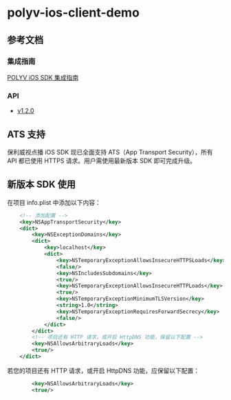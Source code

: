 polyv-ios-client-demo
=====================

## 参考文档

### 集成指南
[POLYV iOS SDK 集成指南](https://github.com/easefun/polyv-ios-sdk/wiki)

### API
- [v1.2.0](http://demo.polyv.net/polyv/ios/sdk/1.2.0/doc/index.html)

## ATS 支持

保利威视点播 iOS SDK 现已全面支持 ATS（App Transport Security），所有 API 都已使用 HTTPS 请求。用户需使用最新版本 SDK 即可完成升级。

## 新版本 SDK 使用

在项目 info.plist 中添加以下内容：

```xml
	<!-- 添加配置 -->
	<key>NSAppTransportSecurity</key>
	<dict>
		<key>NSExceptionDomains</key>
		<dict>
			<key>localhost</key>
			<dict>
				<key>NSTemporaryExceptionAllowsInsecureHTTPSLoads</key>
				<false/>
				<key>NSIncludesSubdomains</key>
				<true/>
				<key>NSTemporaryExceptionAllowsInsecureHTTPLoads</key>
				<true/>
				<key>NSTemporaryExceptionMinimumTLSVersion</key>
				<string>1.0</string>
				<key>NSTemporaryExceptionRequiresForwardSecrecy</key>
				<false/>
			</dict>
		</dict>
		<!-- 项目还有 HTTP 请求，或开启 HttpDNS 功能，保留以下配置 -->
		<key>NSAllowsArbitraryLoads</key>
		<true/>
	</dict>
```

若您的项目还有 HTTP 请求，或开启 HttpDNS 功能，应保留以下配置：

```xml
		<key>NSAllowsArbitraryLoads</key>
		<true/>
```
